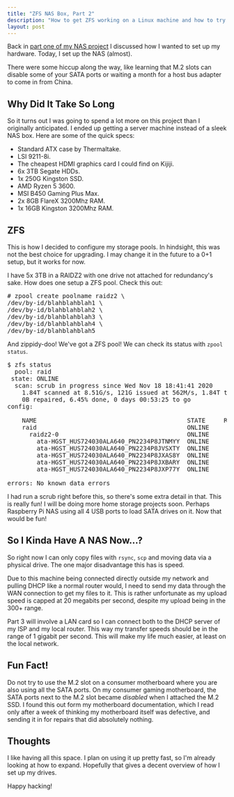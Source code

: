 ```yaml
---
title: "ZFS NAS Box, Part 2"
description: "How to get ZFS working on a Linux machine and how to try it yourself!"
layout: post
---
```


Back in [part one of my NAS project]() I discussed how I wanted to set up my hardware.
Today, I set up the NAS (almost).

There were some hiccup along the way, like learning that M.2 slots can disable some of your SATA ports or waiting a month for a host bus adapter to come in from China.

## Why Did It Take So Long

So it turns out I was going to spend a lot more on this project than I originally anticipated.
I ended up getting a server machine instead of a sleek NAS box.
Here are some of the quick specs:

* Standard ATX case by Thermaltake.
* LSI 9211-8i.
* The cheapest HDMI graphics card I could find on Kijiji.
* 6x 3TB Segate HDDs.
* 1x 250G Kingston SSD.
* AMD Ryzen 5 3600.
* MSI B450 Gaming Plus Max.
* 2x 8GB FlareX 3200Mhz RAM.
* 1x 16GB Kingston 3200Mhz RAM.

## ZFS

This is how I decided to configure my storage pools.
In hindsight, this was not the best choice for upgrading.
I may change it in the future to a 0+1 setup, but it works for now.

I have 5x 3TB in a RAIDZ2 with one drive not attached for redundancy's sake.
How does one setup a ZFS pool. Check this out:

<pre class="terminal">
# zpool create poolname raidz2 \
/dev/by-id/blahblahblah1 \
/dev/by-id/blahblahblah2 \
/dev/by-id/blahblahblah3 \
/dev/by-id/blahblahblah4 \
/dev/by-id/blahblahblah5
</pre>

And zippidy-doo! We've got a ZFS pool!
We can check its status with `zpool status`.

<pre class="terminal">
$ zfs status
  pool: raid
 state: ONLINE
  scan: scrub in progress since Wed Nov 18 18:41:41 2020
    1.84T scanned at 8.51G/s, 121G issued at 562M/s, 1.84T total
    0B repaired, 6.45% done, 0 days 00:53:25 to go
config:

    NAME                                         STATE     READ WRITE CKSUM
    raid                                         ONLINE       0     0     0
      raidz2-0                                   ONLINE       0     0     0
        ata-HGST_HUS724030ALA640_PN2234P8JTNMYY  ONLINE       0     0     0
        ata-HGST_HUS724030ALA640_PN2234P8JVSXTY  ONLINE       0     0     0
        ata-HGST_HUS724030ALA640_PN2234P8JXAS8Y  ONLINE       0     0     0
        ata-HGST_HUS724030ALA640_PN2234P8JXBARY  ONLINE       0     0     0
        ata-HGST_HUS724030ALA640_PN2234P8JXP77Y  ONLINE       0     0     0

errors: No known data errors
</pre>

I had run a scrub right before this, so there's some extra detail in that.
This is really fun! I will be doing more home storage projects soon.
Perhaps Raspberry Pi NAS using all 4 USB ports to load SATA drives on it.
Now that would be fun!

## So I Kinda Have A NAS Now...?

So right now I can only copy files with `rsync`, `scp` and moving data via a physical drive.
The one major disadvantage this has is speed.

Due to this machine being connected directly outside my network and pulling DHCP like a normal router would, I need to send my data through the WAN connection to get my files to it.
This is rather unfortunate as my upload speed is capped at 20 megabits per second, despite my upload being in the 300+ range.

Part 3 will involve a LAN card so I can connect both to the DHCP server of my ISP and my local router.
This way my transfer speeds should be in the range of 1 gigabit per second.
This will make my life much easier, at least on the local network.

## Fun Fact!

Do not try to use the M.2 slot on a consumer motherboard where you are also using all the SATA ports.
On my consumer gaming motherboard, the SATA ports next to the M.2 slot became *disabled* when I attached the M.2 SSD.
I found this out form my motherboard documentation, which I read only after a week of thinking my motherboard itself was defective, and sending it in for repairs that did absolutely nothing.

## Thoughts

I like having all this space. I plan on using it up pretty fast, so I'm already looking at how to expand.
Hopefully that gives a decent overview of how I set up my drives.

Happy hacking!
